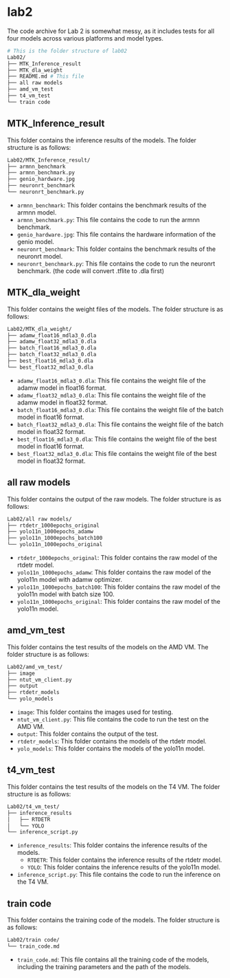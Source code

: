 # lab2

The code archive for Lab 2 is somewhat messy, as it includes tests for all four models across various platforms and model types.

``` bash
# This is the folder structure of lab02
Lab02/
├── MTK_Inference_result 
├── MTK_dla_weight
├── README.md # This file
├── all raw models 
├── amd_vm_test 
├── t4_vm_test
└── train code 
```

## MTK_Inference_result
This folder contains the inference results of the models. The folder structure is as follows:
``` bash
Lab02/MTK_Inference_result/
├── armnn_benchmark
├── armnn_benchmark.py
├── genio_hardware.jpg
├── neuronrt_benchmark
└── neuronrt_benchmark.py
```
- `armnn_benchmark`: This folder contains the benchmark results of the armnn model.
- `armnn_benchmark.py`: This file contains the code to run the armnn benchmark.
- `genio_hardware.jpg`: This file contains the hardware information of the genio model.
- `neuronrt_benchmark`: This folder contains the benchmark results of the neuronrt model.
- `neuronrt_benchmark.py`: This file contains the code to run the neuronrt benchmark. (the code will convert .tflite to .dla first)

## MTK_dla_weight
This folder contains the weight files of the models. The folder structure is as follows:
``` bash
Lab02/MTK_dla_weight/
├── adamw_float16_mdla3_0.dla
├── adamw_float32_mdla3_0.dla
├── batch_float16_mdla3_0.dla
├── batch_float32_mdla3_0.dla
├── best_float16_mdla3_0.dla
└── best_float32_mdla3_0.dla
```
- `adamw_float16_mdla3_0.dla`: This file contains the weight file of the adamw model in float16 format.
- `adamw_float32_mdla3_0.dla`: This file contains the weight file of the adamw model in float32 format.
- `batch_float16_mdla3_0.dla`: This file contains the weight file of the batch model in float16 format.
- `batch_float32_mdla3_0.dla`: This file contains the weight file of the batch model in float32 format.
- `best_float16_mdla3_0.dla`: This file contains the weight file of the best model in float16 format.
- `best_float32_mdla3_0.dla`: This file contains the weight file of the best model in float32 format.

## all raw models
This folder contains the output of the raw models. The folder structure is as follows:
``` bash
Lab02/all raw models/
├── rtdetr_1000epochs_original
├── yolo11n_1000epochs_adamw
├── yolo11n_1000epochs_batch100
└── yolo11n_1000epochs_original
```
- `rtdetr_1000epochs_original`: This folder contains the raw model of the rtdetr model.
- `yolo11n_1000epochs_adamw`: This folder contains the raw model of the yolo11n model with adamw optimizer.
- `yolo11n_1000epochs_batch100`: This folder contains the raw model of the yolo11n model with batch size 100.
- `yolo11n_1000epochs_original`: This folder contains the raw model of the yolo11n model.

## amd_vm_test
This folder contains the test results of the models on the AMD VM. The folder structure is as follows:
``` bash
Lab02/amd_vm_test/
├── image
├── ntut_vm_client.py
├── output
├── rtdetr_models
└── yolo_models
```
- `image`: This folder contains the images used for testing.
- `ntut_vm_client.py`: This file contains the code to run the test on the AMD VM.
- `output`: This folder contains the output of the test.
- `rtdetr_models`: This folder contains the models of the rtdetr model.
- `yolo_models`: This folder contains the models of the yolo11n model.

## t4_vm_test
This folder contains the test results of the models on the T4 VM. The folder structure is as follows:
``` bash
Lab02/t4_vm_test/
├── inference_results
│   ├── RTDETR
│   └── YOLO
└── inference_script.py
```
- `inference_results`: This folder contains the inference results of the models.
    - `RTDETR`: This folder contains the inference results of the rtdetr model.
    - `YOLO`: This folder contains the inference results of the yolo11n model.
- `inference_script.py`: This file contains the code to run the inference on the T4 VM.

## train code
This folder contains the training code of the models. The folder structure is as follows:
``` bash
Lab02/train code/
└── train_code.md
```
- `train_code.md`: This file contains all the training code of the models, including the training parameters and the path of the models.
